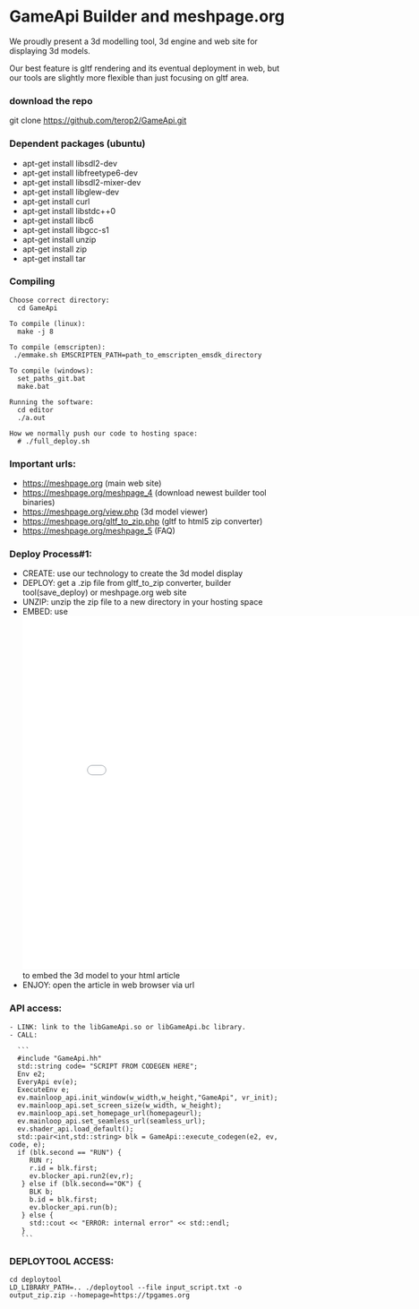 
# GameApi Builder and meshpage.org

We proudly present a 3d modelling tool, 3d engine and web site for
displaying 3d models.

Our best feature is gltf rendering and its eventual deployment in web, but our
tools are slightly more flexible than just focusing on gltf area.

### download the repo
  git clone https://github.com/terop2/GameApi.git

### Dependent packages (ubuntu)
  - apt-get install libsdl2-dev
  - apt-get install libfreetype6-dev
  - apt-get install libsdl2-mixer-dev
  - apt-get install libglew-dev
  - apt-get install curl
  - apt-get install libstdc++0
  - apt-get install libc6
  - apt-get install libgcc-s1
  - apt-get install unzip
  - apt-get install zip
  - apt-get install tar


### Compiling
```
Choose correct directory:
  cd GameApi

To compile (linux):
  make -j 8

To compile (emscripten):
 ./emmake.sh EMSCRIPTEN_PATH=path_to_emscripten_emsdk_directory

To compile (windows):
  set_paths_git.bat
  make.bat

Running the software:
  cd editor
  ./a.out

How we normally push our code to hosting space:
  # ./full_deploy.sh
```

### Important urls:
  - https://meshpage.org                  (main web site)
  - https://meshpage.org/meshpage_4       (download newest builder tool binaries)
  - https://meshpage.org/view.php         (3d model viewer)
  - https://meshpage.org/gltf_to_zip.php  (gltf to html5 zip converter)
  - https://meshpage.org/meshpage_5       (FAQ)
  
### Deploy Process#1:
 - CREATE: use our technology to create the 3d model display
 - DEPLOY: get a .zip file from gltf_to_zip converter, builder tool(save_deploy) or meshpage.org web site
 - UNZIP: unzip the zip file to a new directory in your hosting space
 - EMBED: use <embed src="dir/index.html" width="830" height="630"/> to embed the 3d model to your html article
 - ENJOY: open the article in web browser via url

### API access:
    - LINK: link to the libGameApi.so or libGameApi.bc library.
    - CALL:
    
      ```
      #include "GameApi.hh"
      std::string code= "SCRIPT FROM CODEGEN HERE";
      Env e2;
      EveryApi ev(e);
      ExecuteEnv e;
      ev.mainloop_api.init_window(w_width,w_height,"GameApi", vr_init);
      ev.mainloop_api.set_screen_size(w_width, w_height);
      ev.mainloop_api.set_homepage_url(homepageurl);
      ev.mainloop_api.set_seamless_url(seamless_url);
      ev.shader_api.load_default();
      std::pair<int,std::string> blk = GameApi::execute_codegen(e2, ev, code, e);
      if (blk.second == "RUN") {
      	 RUN r;
    	 r.id = blk.first;
    	 ev.blocker_api.run2(ev,r);
       } else if (blk.second=="OK") {
         BLK b;
         b.id = blk.first;
         ev.blocker_api.run(b);
       } else {
         std::cout << "ERROR: internal error" << std::endl;
       }
       ```

### DEPLOYTOOL ACCESS:
  ```
  cd deploytool
  LD_LIBRARY_PATH=.. ./deploytool --file input_script.txt -o output_zip.zip --homepage=https://tpgames.org
  ```